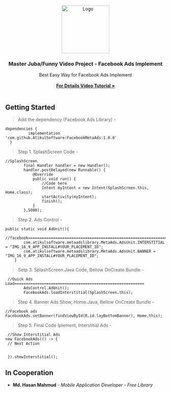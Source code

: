 <br/>
<p align="center">
  <a href="https://github.com/AppBondTech/Easy_InAppUpdate">
    <img src="https://mdhasanmahmud.000webhostapp.com/inappupdate/appbondtech.jpg" alt="Logo" width="150" height="150">
  </a>

  <h3 align="center">Master Juba/Funny Video Project -  Facebook Ads Implement</h3>

  <p align="center">
    Best Easy Way for Facebook Ads Implement
    <br/>
    <br/>
    <a href="https://youtu.be/yvtoXlZvuvk"><strong> For Details Video Tutorial »</strong></a>
    <br/>
    <br/>
	  
## Getting Started

> Add the dependency (Facebook Ads Library) - 
```
dependencies {
          implementation 'com.github.AtikulSoftware:FacebookMetaAds:1.0.0'
  }
```

> Step 1. SplashScreen Code - 
```
//SplashScreen
        final Handler handler = new Handler();
        handler.postDelayed(new Runnable() {
            @Override
            public void run() {
                //Code here
                Intent myIntent = new Intent(SplashScreen.this, Home.class);
                startActivity(myIntent);
                finish();
            }
        },5000);
```

> Step 2. Ads Control - 
```
public static void AdUnit(){
        //facebook=========================================================================
        com.atikulsoftware.metaadslibrary.MetaAds.AdsUnit.INTERSTITIAL = "IMG_16_9_APP_INSTALL#YOUR_PLACEMENT_ID";
        com.atikulsoftware.metaadslibrary.MetaAds.AdsUnit.BANNER = "IMG_16_9_APP_INSTALL#YOUR_PLACEMENT_ID";
    }

```

> Setp 3. SplashScreen.Java Code, Bellow OnCreate Bundle - 
```
 //Quick Ads Load=========================================================
        AdsControl.AdUnit();
        FacebookAds.loadInterstitial(SplashScreen.this);
```
> Step 4. Banner Ads Show, Home.Java, Bellow OnCreate Bundle - 
```
//Facebook ads
FacebookAds.setBanner(findViewById(R.id.layBottomBanner), Home.this);
```

> Step 5. Final Code Iplement, Interstitial Ads - 
```
 //Show Interstitial Ads
new FacebookAds(() -> {
 // Next Action


 }).showInterstitial();
```

## In Cooperation

* **Md. Hasan Mahmud** - *Mobile Application Developer* - *Free Library*
